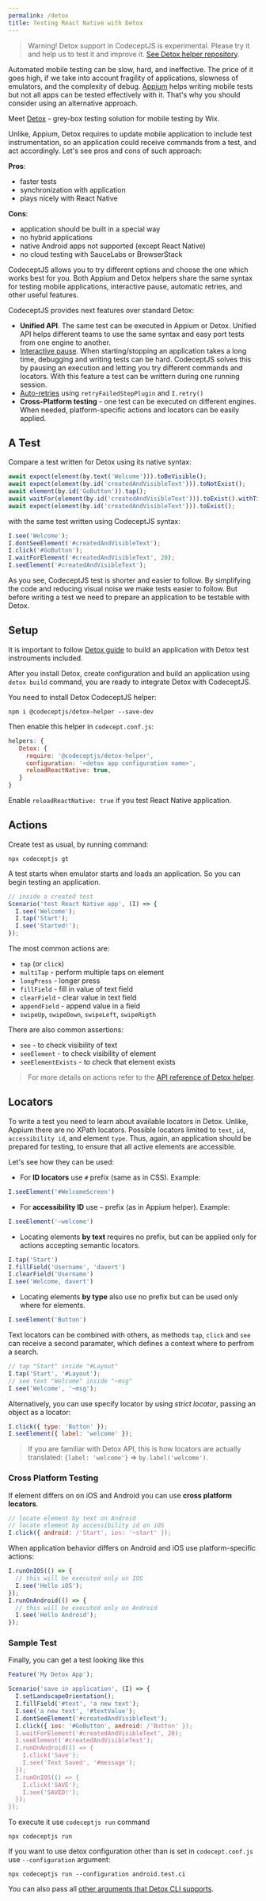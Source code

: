 ```yaml
---
permalink: /detox
title: Testing React Native with Detox
---
```


> Warning! Detox support in CodeceptJS is experimental. Please try it and help us to test it and improve it. [See Detox helper repository](https://github.com/Codeception/detox-helper).

Automated mobile testing can be slow, hard, and ineffective. The price of it goes high, if we take into account fragility of applications, slowness of emulators, and the complexity of debug. [Appium](/mobile) helps writing mobile tests but not all apps can be tested effectively with it. That's why you should consider using an alternative approach.

Meet [Detox](https://github.com/wix/Detox) - grey-box testing solution for mobile testing by Wix.

Unlike, Appium, Detox requires to update mobile application to include test instrumentation, so an application could receive commands from a test, and act accordingly. Let's see pros and cons of such approach:


**Pros**:

* faster tests
* synchronization with application
* plays nicely with React Native

**Cons**:

* application should be built in a special way
* no hybrid applications
* native Android apps not supported (except React Native)
* no cloud testing with SauceLabs or BrowserStack

CodeceptJS allows you to try different options and choose the one which works best for you. Both Appium and Detox helpers share the same syntax for testing mobile applications, interactive pause, automatic retries, and other useful features.

CodeceptJS provides next features over standard Detox:

* **Unified API**. The same test can be executed in Appium or Detox. Unified API helps different teams to use the same syntax and easy port tests from one engine to another.
* [Interactive pause](/basics#pause). When starting/stopping an application takes a long time, debugging and writing tests can be hard. CodeceptJS solves this by pausing an execution and letting you try different commands and locators. With this feature a test can be writtern during one running session.
* [Auto-retries](/basics#retries) using `retryFailedStepPlugin` and `I.retry()`
* **Cross-Platform testing** - one test can be executed on different engines. When needed, platform-specific actions and locators can be easily applied.

## A Test

Compare a test written for Detox using its native syntax:

```js
await expect(element(by.text('Welcome'))).toBeVisible();
await expect(element(by.id('createdAndVisibleText'))).toNotExist();
await element(by.id('GoButton')).tap();
await waitFor(element(by.id('createdAndVisibleText'))).toExist().withTimeout(20000);
await expect(element(by.id('createdAndVisibleText'))).toExist();
```

with the same test written using CodeceptJS syntax:

```js
I.see('Welcome');
I.dontSeeElement('#createdAndVisibleText');
I.click('#GoButton');
I.waitForElement('#createdAndVisibleText', 20);
I.seeElement('#createdAndVisibleText');
```

As you see, CodeceptJS test is shorter and easier to follow. By simplifying the code and reducing visual noise we make tests easier to follow. But before writing a test we need to prepare an application to be testable with Detox.

## Setup

It is important to follow [Detox guide](https://github.com/wix/Detox/blob/master/docs/Introduction.GettingStarted.md) to build an application with Detox test instrouments included.

After you install Detox, create configuration and build an application using `detox build` command, you are ready to integrate Detox with CodeceptJS.

You need to install Detox CodeceptJS helper:

```
npm i @codeceptjs/detox-helper --save-dev
```

Then enable this helper in `codecept.conf.js`:

```js
helpers: {
   Detox: {
     require: '@codeceptjs/detox-helper',
     configuration: '<detox app configuration name>',
     reloadReactNative: true,
   }
}
```

Enable `reloadReactNative: true` if you test React Native application.

## Actions

Create test as usual, by running command:

```
npx codeceptjs gt
```

A test starts when emulator starts and loads an application. So you can begin testing an application.

```js
// inside a created test
Scenario('test React Native app', (I) => {
  I.see('Welcome');
  I.tap('Start');
  I.see('Started!');
});
```

The most common actions are:

* `tap` (or `click`)
* `multiTap` - perform multiple taps on element
* `longPress` - longer press
* `fillField` - fill in value of text field
* `clearField` - clear value in text field
* `appendField` - append value in a field
* `swipeUp`, `swipeDown`, `swipeLeft`, `swipeRigth`

There are also common assertions:

* `see` - to check visibility of text
* `seeElement` - to check visibility of element
* `seeElementExists` - to check that element exists

> For more details on actions refer to the [API reference of Detox helper](https://github.com/Codeception/detox-helper#api).

## Locators

To write a test you need to learn about available locators in Detox.
Unlike, Appium there are no XPath locators. Possible locators limited to `text`, `id`, `accessibility id`, and element `type`. Thus, again, an application should be prepared for testing, to ensure that all active elements are accessible.

Let's see how they can be used:

* For **ID locators** use `#` prefix (same as in CSS). Example:

```js
I.seeElement('#WelcomeScreen')
```
* For **accessibility ID** use `~` prefix (as in Appium helper). Example:

```js
I.seeElement('~welcome')
```

* Locating elements **by text** requires no prefix, but can be applied only for actions accepting semantic locators.

```js
I.tap('Start')
I.fillField('Username', 'davert')
I.clearField('Username')
I.see('Welcome, davert')
```

* Locating elements **by type** also use no prefix but can be used only where for elements.

```js
I.seeElement('Button')
```

Text locators can be combined with others, as methods `tap`, `click` and `see` can receive a second paramater, which defines a context where to perfrom a search.

```js
// tap "Start" inside "#Layout"
I.tap('Start', '#Layout');
// see text "Welcome" inside "~msg"
I.see('Welcome', '~msg');
```

Alternatively, you can use specify locator by using *strict locator*, passing an object as a locator:

```js
I.click({ type: 'Button' });
I.seeElement({ label: 'welcome' });
```

> If you are familiar with Detox API, this is how locators are actually translated: `{label: 'welcome'}` => `by.label('welcome')`.

### Cross Platform Testing

If element differs on on iOS and Android you can use **cross platform locators**.

```js
// locate element by text on Android
// locate element by accessibility id on iOS
I.click({ android: /'Start', ios: '~start' });
```

When application behavior differs on Android and iOS use platform-specific actions:

```js
I.runOnIOS(() => {
  // this will be executed only on IOS
  I.see('Hello iOS');
});
I.runOnAndroid(() => {
  // this will be executed only on Android
  I.see('Hello Android');
});
```

### Sample Test

Finally, you can get a test looking like this

```js
Feature('My Detox App');

Scenario('save in application', (I) => {
  I.setLandscapeOrientation();
  I.fillField('#text', 'a new text');
  I.see('a new text', '#textValue');
  I.dontSeeElement('#createdAndVisibleText');
  I.click({ ios: '#GoButton', android: /'Button' });
  I.waitForElement('#createdAndVisibleText', 20);
  I.seeElement('#createdAndVisibleText');
  I.runOnAndroid(() => {
    I.click('Save');
    I.see('Text Saved', '#message');
  });
  I.runOnIOS(() => {
    I.click('SAVE');
    I.see('SAVED!');
  });
});
```

To execute it use `codeceptjs run` command

```
npx codeceptjs run
```
If you want to use detox configuration other than is set in `codecept.conf.js` use `--configuration` argument:

```
npx codeceptjs run --configuration android.test.ci
```

You can also pass all [other arguments that Detox CLI supports](https://github.com/wix/Detox/blob/master/docs/APIRef.DetoxCLI.md#test).
